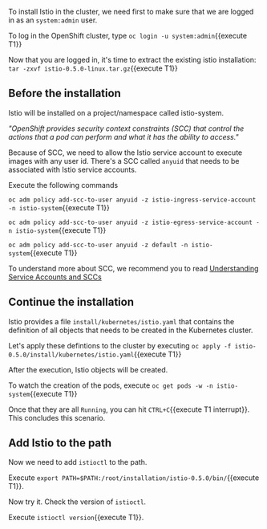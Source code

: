 To install Istio in the cluster, we need first to make sure that we are logged in as an `system:admin` user.

To log in the OpenShift cluster, type `oc login -u system:admin`{{execute T1}}

Now that you are logged in, it's time to extract the existing istio installation: `tar -zxvf istio-0.5.0-linux.tar.gz`{{execute T1}}

## Before the installation

Istio will be installed on a project/namespace called istio-system.

*"OpenShift provides security context constraints (SCC) that control the actions that a pod can perform and what it has the ability to access."*

Because of SCC, we need to allow the Istio service account to execute images with any user id.
There's a SCC called `anyuid` that needs to be associated with Istio service accounts.

Execute the following commands

`oc adm policy add-scc-to-user anyuid -z istio-ingress-service-account -n istio-system`{{execute T1}}

`oc adm policy add-scc-to-user anyuid -z istio-egress-service-account -n istio-system`{{execute T1}}

`oc adm policy add-scc-to-user anyuid -z default -n istio-system`{{execute T1}}

To understand more about SCC, we recommend you to read [Understanding Service Accounts and SCCs](https://blog.openshift.com/understanding-service-accounts-sccs/)

## Continue the installation

Istio provides a file `install/kubernetes/istio.yaml` that contains the definition of all objects that needs to be created in the Kubernetes cluster.

Let's apply these defintions to the cluster by executing `oc apply -f istio-0.5.0/install/kubernetes/istio.yaml`{{execute T1}}

After the execution, Istio objects will be created.

To watch the creation of the pods, execute `oc get pods -w -n istio-system`{{execute T1}}

Once that they are all `Running`, you can hit `CTRL+C`{{execute T1 interrupt}}. This concludes this scenario.

## Add Istio to the path

Now we need to add `istioctl` to the path.

Execute `export PATH=$PATH:/root/installation/istio-0.5.0/bin/`{{execute T1}}.

Now try it. Check the version of `istioctl`. 

Execute `istioctl version`{{execute T1}}.

